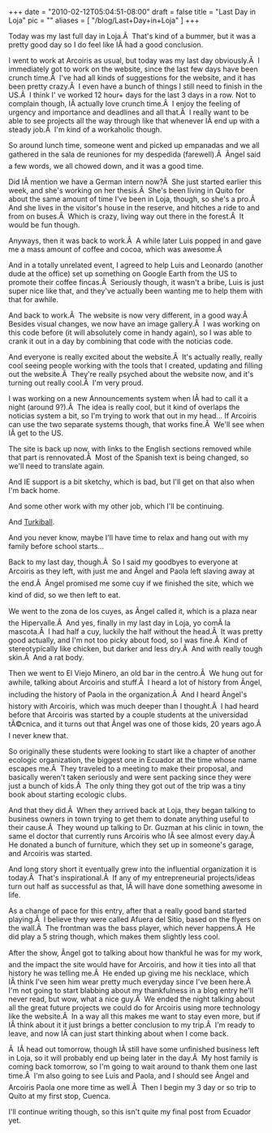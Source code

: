 
+++
date = "2010-02-12T05:04:51-08:00"
draft = false
title = "Last Day in Loja"
pic = ""
aliases = [
  "/blog/Last+Day+in+Loja"
]
+++

<p>Today was my last full day in Loja.Â  That's kind of a bummer, but it was a pretty good day so I do feel like IÂ had a good conclusion.</p>
<p>
I went to work at Arcoiris as usual, but today was my last day obviously.Â  I immediately got to work on the website, since the last few days have been crunch time.Â  I've had all kinds of suggestions for the website, and it has been pretty crazy.Â  I even have a bunch of things I still need to finish in the US.Â  I think I' ve worked 12 hour+ days for the last 3 days in a row.
Not to complain though, IÂ actually love crunch time.Â  I enjoy the feeling of urgency and importance and deadlines and all that.Â  I really want to be able to see projects all the way through like that whenever IÂ end up with a steady job.Â  I'm kind of a workaholic though.
</p>
<p>
So around lunch time, someone went and picked up empanadas and we all gathered in the sala de reuniones for my despedida (farewell).Â  Ãngel said a few words, we all chowed down, and it was a good time.
</p>
<p>
Did IÂ mention we have a German intern now?Â  She just started earlier this week, and she's working on her thesis.Â  She's been living in Quito for about the same amount of time I've been in Loja, though, so she's a pro.Â  And she lives in the visitor's house in the reserve, and hitches a ride to and from on buses.Â  Which is crazy, living way out there in the forest.Â  It would be fun though.
</p>
<p>
Anyways, then it was back to work.Â  A while later Luis popped in and gave me a mass amount of coffee and cocoa, which was awesome.Â 
</p>
<p>
And in a totally unrelated event, I agreed to help Luis and Leonardo (another dude at the office) set up something on Google Earth from the US to promote their coffee fincas.Â  Seriously though, it wasn't a bribe, Luis is just super nice like that, and they've actually been wanting me to help them with that for awhile.
</p>
<p>
And back to work.Â  The website is now very different, in a good way.Â  Besides visual changes, we now have an image gallery.Â  I was working on this code before (it will absolutely come in handy again), so I was able to crank it out in a day by combining that code with the noticias code.
</p>
<p>
And everyone is really excited about the website.Â  It's actually really, really cool seeing people working with the tools that I created, updating and filling out the website.Â  They're really psyched about the website now, and it's turning out really cool.Â  I'm very proud.
</p>
<p>
I was working on a new Announcements system when IÂ had to call it a night (around 9?).Â  The idea is really cool, but it kind of overlaps the noticias system a bit, so I'm trying to work that out in my head... If Arcoiris can use the two separate systems though, that works fine.Â  We'll see when IÂ get to the US.
</p>
<p>
The site is back up now, with links to the English sections removed while that part is rennovated.Â  Most of the Spanish text is being changed, so we'll need to translate again.
</p>
<p>
And IE support is a bit sketchy, which is bad, but I'll get on that also when I'm back home.
</p>
<p>
And some other work with my other job, which I'll be continuing.
</p>
<p>
And <a href = "http://www.turkiball.com">Turkiball</a>.
</p>
<p>
And you never know, maybe I'll have time to relax and hang out with my family before school starts...
</p>
<p>
Back to my last day, though.Â  So I said my goodbyes to everyone at Arcoiris as they left, with just me and Ãngel and Paola left slaving away at the end.Â  Ãngel promised me some cuy if we finished the site, which we kind of did, so we then left to eat.
</p>
<p>
We went to the zona de los cuyes, as Ãngel called it, which is a plaza near the Hipervalle.Â  And yes, finally in my last day in Loja, yo comÃ­ la mascota.Â  I had half a cuy, luckily the half without the head.Â  It was pretty good actually, and I'm not too picky about food, so I was fine.Â  Kind of stereotypically like chicken, but darker and less dry.Â  And with really tough skin.Â  And 
a rat body.
</p>
<p>
Then we went to El Viejo Minero, an old bar in the centro.Â  We hung out for awhile, talking about Arcoiris and stuff.Â  I heard a lot of history from Ãngel, including the history of Paola in the organization.Â  And I heard Ãngel's history with Arcoiris, which was much deeper than I thought.Â  I had heard before that Arcoiris was started by a couple students at the universidad tÃ©cnica, and it turns out that Ãngel was one of those kids, 20 years ago.Â  I never knew that. 
</p>
<p>
So originally these students were looking to start like a chapter of another ecologic organization, the biggest one in Ecuador at the time whose name escapes me.Â  They traveled to a meeting to make their proposal, and basically weren't taken seriously and were sent packing since they were just a bunch of kids.Â  The only thing they got out of the trip was a tiny book about starting ecologic clubs.
</p>
<p>
And that they did.Â  When they arrived back at Loja, they began talking to business owners in town trying to get them to donate anything useful to their cause.Â  They wound up talking to Dr. Guzman at his clinic in town, the same el doctor that currently runs Arcoiris who IÂ see almost every day.Â  He donated a bunch of furniture, which they set up in someone's garage, and Arcoiris was started.
</p>
<p>
And long story short it eventually grew into the influential organization it is today.Â  That's inspirational.Â  If any of my entrepreneurial projects/ideas turn out half as successful as that, IÂ will have done something awesome in life.
</p>
<p>
As a change of pace for this entry, after that a really good band started playing.Â  I believe they were called Afuera del Sitio, based on the flyers on the wall.Â  The frontman was the bass player, which never happens.Â  He did play a 5 string though, which makes them slightly less cool.
</p>
<p>
After the show, Ãngel got to talking about how thankful he was for my work, and the impact the site would have for Arcoiris, and how it ties into all that history he was telling me.Â  He ended up giving me his necklace, which IÂ think I've seen him wear pretty much everyday since I've been here.Â  I'm not going to start blabbing about my thankfulness in a blog entry he'll never read, but wow, what a nice guy.Â  We ended the night talking about all the great future projects we could do for Arcoiris using more technology like the website.Â  In a way all this makes me want to stay even more, but if IÂ think about it it just brings a better conclusion to my trip.Â  I'm ready to leave, and now IÂ can just start thinking about when I come back.
</p>
<p>Â 
IÂ head out tomorrow, though IÂ still have some unfinished business left in Loja, so it will probably end up being later in the day.Â  My host family is coming back tomorrow, so I'm going to wait around to thank them one last time.Â  I'm also going to see Luis and Paola, and I should see Ãngel and Arcoiris Paola one more time as well.Â  Then I begin my 3 day or so trip to Quito at my first stop, Cuenca.
</p>
<p>
I'll continue writing though, so this isn't quite my final post from Ecuador yet.
</p>